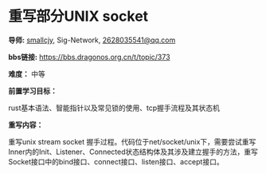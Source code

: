 # 重写部分UNIX socket

**导师:** [smallcjy](https://github.com/smallcjy), Sig-Network, 2628035541@qq.com

**bbs链接:** https://bbs.dragonos.org.cn/t/topic/373

**难度：** 中等

**前置学习目标：**

rust基本语法、智能指针以及常见锁的使用、tcp握手流程及其状态机

**重写内容：**

重写unix stream socket 握手过程。代码位于net/socket/unix下，需要尝试重写Inner内的Init、Listener、Connected状态结构体及其涉及建立握手的方法，重写Socket接口中的bind接口、connect接口、listen接口、accept接口。